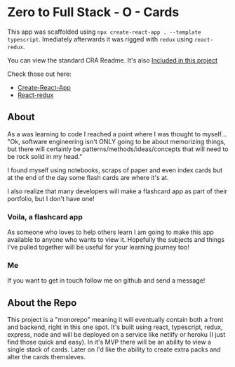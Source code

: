 # Zero to Full Stack - O - Cards

This app was scaffolded using `npx create-react-app . --template typescript`. 
Imediately afterwards it was rigged with `redux` using `react-redux`.

You can view the standard CRA Readme. It's also [Included in this project](./docs/REACTREADME.md)

Check those out here:

- [Create-React-App](https://create-react-app.dev/docs/adding-typescript/)
- [React-redux](https://react-redux.js.org/)

## About

As a was learning to code I reached a point where I was thought to myself... "Ok, software engineering isn't ONLY going to be about memorizing things, but there will certainly be patterns/methods/ideas/concepts that will need to be rock solid in my head."

I found myself using notebooks, scraps of paper and even index cards but at the end of the day some flash cards are where it's at.

I also realize that many developers will make a flashcard app as part of their portfolio, but I don't have one!

### Voila, a flashcard app

As someone who loves to help others learn I am going to make this app available to anyone who wants to view it. Hopefully the subjects and things I've pulled together will be useful for your learning journey too!


### Me

If you want to get in touch follow me on github and send a message!

## About the Repo

This project is a "monorepo" meaning it will eventually contain both a front and backend, right in this one spot.
It's built using react, typescript, redux, express, node and will be deployed on a service like netlify or heroku (I just find those quick and easy).
In it's MVP there will be an ability to view a single stack of cards. Later on I'd like the ability to create extra packs and alter the cards themsleves. 